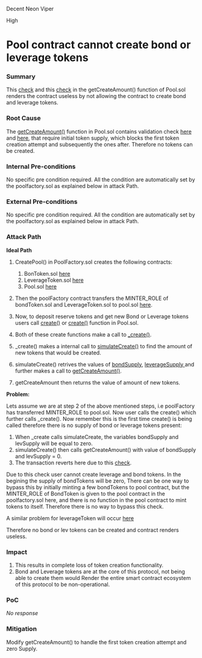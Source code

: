 Decent Neon Viper

High

# Pool contract cannot create bond or leverage tokens

### Summary

This [check](https://github.com/sherlock-audit/2024-12-plaza-finance/blob/main/plaza-evm/src/Pool.sol#L314-L316) and this [check](https://github.com/sherlock-audit/2024-12-plaza-finance/blob/main/plaza-evm/src/Pool.sol#L334-L337) in the getCreateAmount() function of Pool.sol renders the contract useless by not allowing the contract to create bond and leverage tokens.

### Root Cause

The [getCreateAmount()](https://github.com/sherlock-audit/2024-12-plaza-finance/blob/main/plaza-evm/src/Pool.sol#L306) function in Pool.sol contains validation check [here](https://github.com/sherlock-audit/2024-12-plaza-finance/blob/main/plaza-evm/src/Pool.sol#L314-L316) and [here](https://github.com/sherlock-audit/2024-12-plaza-finance/blob/main/plaza-evm/src/Pool.sol#L334-L337), that require initial token supply, which blocks the first token creation attempt and subsequently the ones after. Therefore no tokens can be created.



### Internal Pre-conditions

No specific pre condition required. All the condition are automatically set by the poolfactory.sol as explained below in attack Path.

### External Pre-conditions

No specific pre condition required. All the condition are automatically set by the poolfactory.sol as explained below in attack Path.

### Attack Path

**Ideal Path**


1. CreatePool() in PoolFactory.sol creates the following contracts:

      1. BonToken.sol [here](https://github.com/sherlock-audit/2024-12-plaza-finance/blob/main/plaza-evm/src/PoolFactory.sol#L149-L157)
      2. LeverageToken.sol [here
](https://github.com/sherlock-audit/2024-12-plaza-finance/blob/main/plaza-evm/src/PoolFactory.sol#L160-L167)     
     3. Pool.sol [here](https://github.com/sherlock-audit/2024-12-plaza-finance/blob/main/plaza-evm/src/PoolFactory.sol#L170C27-L185)

2. Then the poolFactory contract transfers the MINTER_ROLE of bondToken.sol and LeverageToken.sol to pool.sol [here](https://github.com/sherlock-audit/2024-12-plaza-finance/blob/main/plaza-evm/src/PoolFactory.sol#L170C27-L185).
3. Now, to deposit reserve tokens and  get new Bond or Leverage tokens users call [create()](https://github.com/sherlock-audit/2024-12-plaza-finance/blob/main/plaza-evm/src/Pool.sol#L192) or [create()](https://github.com/sherlock-audit/2024-12-plaza-finance/blob/main/plaza-evm/src/Pool.sol#L205) function in Pool.sol.  
4. Both of these create functions make a call to [_create()](https://github.com/sherlock-audit/2024-12-plaza-finance/blob/main/plaza-evm/src/Pool.sol#L222). 
5. _create() makes a internal call to [simulateCreate()](https://github.com/sherlock-audit/2024-12-plaza-finance/blob/main/plaza-evm/src/Pool.sol#L262) to find the amount of new tokens that would be created. 
6. simulateCreate() retrives the values of [bondSupply](https://github.com/sherlock-audit/2024-12-plaza-finance/blob/main/plaza-evm/src/Pool.sol#L265), [leverageSupply ](https://github.com/sherlock-audit/2024-12-plaza-finance/blob/main/plaza-evm/src/Pool.sol#L267)and  further makes a call to [getCreateAmount()](https://github.com/sherlock-audit/2024-12-plaza-finance/blob/main/plaza-evm/src/Pool.sol#L306).  
7. getCreateAmount then returns the value of amount of new tokens.


**Problem:**

Lets assume we are at step 2 of the above mentioned steps, i.e poolFactory has transferred MINTER_ROLE to pool.sol. Now user calls the create() which further calls _create(). Now remember this is the first time create() is being called therefore there is no supply of bond or leverage tokens present:

1. When _create calls simulateCreate, the variables bondSupply and levSupply will be equal to zero.
2. simulateCreate() then calls getCreateAmount() with value of bondSupply and levSupply = 0.
3. The transaction reverts here due to this [check](https://github.com/sherlock-audit/2024-12-plaza-finance/blob/main/plaza-evm/src/Pool.sol#L314-L316).

Due to this check user cannot create leverage and bond tokens. 
In the begining the supply of bondTokens will be zero, There can be one way to bypass this by initially minting a few bondTokens to pool contract, but the MINTER_ROLE of BondToken is given to the pool contract in the poolfactory.sol here, and there is no function in the pool contract to mint tokens to itself. Therefore there is no way to bypass this check.

A similar problem for leverageToken will occur [here](https://github.com/sherlock-audit/2024-12-plaza-finance/blob/main/plaza-evm/src/Pool.sol#L267)

Therefore  no bond or lev tokens can be created and contract renders useless.

### Impact

1. This results in complete loss of token creation functionality.
2. Bond and Leverage tokens are at the core of this protocol, not being able to create them would Render the entire smart contract ecosystem of this protocol to be non-operational.

### PoC

_No response_

### Mitigation

Modify getCreateAmount() to handle the first token creation attempt and zero Supply.